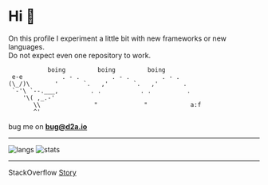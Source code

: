 # Hi 👋
On this profile I experiment a little bit with new frameworks or new languages.  
Do not expect even one repository to work.  

```
           boing         boing         boing              
 e-e           . - .         . - .         . - .          
(\_/)\       '       `.   ,'       `.   ,'       .        
 `-'\ `--.___,         . .           . .          .       
    '\( ,_.-'                                             
       \\               "             "            a:f
       ^'
```
bug me on **bug@d2a.io**

---

![langs](https://github-readme-stats.vercel.app/api/top-langs/?username=darmiel&theme=dark&show_icons=true&layout=compact&hide_border=true&custom_title=Languages)
![stats](https://github-readme-stats.vercel.app/api?username=darmiel&theme=dark&show_icons=true&layout=compact&hide_border=true&count_private=true)

---

StackOverflow [Story](https://stackoverflow.com/story/darmiel)

